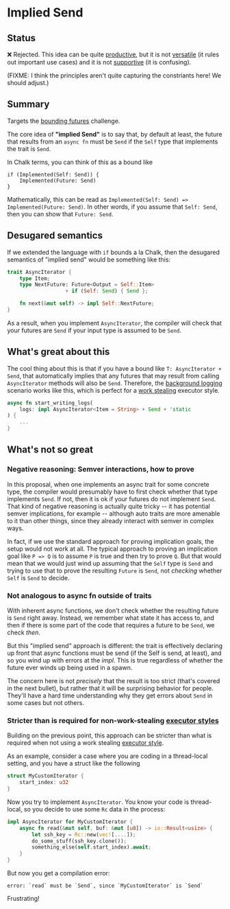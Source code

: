 # Implied Send

## Status

❌ Rejected. This idea can be quite [productive](https://rustacean-principles.netlify.app/how_rust_empowers/productive.html), but it is not [versatile](https://rustacean-principles.netlify.app/how_rust_empowers/versatile.html) (it rules out important use cases) and it is not [supportive](https://rustacean-principles.netlify.app/how_rust_empowers/supportive.html) (it is confusing).

(FIXME: I think the principles aren't quite capturing the constriants here! We should adjust.)

## Summary

Targets the [bounding futures](../challenges/bounding_futures.md) challenge.

The core idea of **"implied Send"** is to say that, by default at least, the future that results from an `async fn` must be `Send` if the `Self` type that implements the trait is `Send`.

In Chalk terms, you can think of this as a bound like 

```
if (Implemented(Self: Send)) { 
    Implemented(Future: Send)
}
```

Mathematically, this can be read as `Implemented(Self: Send) => Implemented(Future: Send)`. In other words, if you assume that `Self: Send`, then you can show that `Future: Send`.

## Desugared semantics

If we extended the language with `if` bounds a la Chalk, then the desugared semantics of "implied send" would be something like this:

```rust
trait AsyncIterator {
    type Item;
    type NextFuture: Future<Output = Self::Item>
                   + if (Self: Send) { Send };

    fn next(&mut self) -> impl Self::NextFuture;
}
```

As a result, when you implement `AsyncIterator`, the compiler will check that your futures are `Send` if your input type is assumed to be `Send`.

## What's great about this

The cool thing about this is that if you have a bound like `T: AsyncIterator + Send`, that automatically implies that any futures that may result from calling `AsyncIterator` methods will also be `Send`. Therefore, the [background logging](../scenarios/background-logging.md) scenario works like this, which is perfect for a [work stealing](../executor-styles.md) executor style.

```rust
async fn start_writing_logs(
    logs: impl AsyncIterator<Item = String> + Send + 'static
) {
    ...
}
```

## What's not so great

### Negative reasoning: Semver interactions, how to prove

In this proposal, when one implements an async trait for some concrete type, the compiler would presumably have to first check whether that type implements `Send`. If not, then it is ok if your futures do not implement `Send`. That kind of negative reasoning is actually quite tricky -- it has potential semver implications, for example -- although auto traits are more amenable to it than other things, since they already interact with semver in complex ways.

In fact, if we use the standard approach for proving implication goals, the setup would not work at all. The typical approach to proving an implication goal like `P => Q` is to assume `P` is true and then try to prove `Q`. But that would mean that we would just wind up assuming that the `Self` type is `Send` and trying to use that to prove the resulting `Future` is `Send`, not *checking* whether `Self` is `Send` to decide.

### Not analogous to async fn outside of traits

With inherent async functions, we don't check whether the resulting future is `Send` right away. Instead, we remember what state it has access to, and then if there is some part of the code that requires a future to be `Send`, we check *then*. 

But this "implied send" approach is different: the trait is effectively declaring up front that async functions must be send (if the Self is send, at least), and so you wind up with errors at the *impl*. This is true regardless of whether the future ever winds up being used in a spawn.

The concern here is not *precisely* that the result is too strict (that's covered in the next bullet), but rather that it will be surprising behavior for people. They'll have a hard time understanding why they get errors about `Send` in some cases but not others.

### Stricter than is required for non-work-stealing [executor styles]

Building on the previous point, this approach can be stricter than what is required when not using a work stealing [executor style].

As an example, consider a case where you are coding in a thread-local setting, and you have a struct like the following

```rust
struct MyCustomIterator {
    start_index: u32
}
```

Now you try to implement `AsyncIterator`. You know your code is thread-local, so you decide to use some `Rc` data in the process:

```rust
impl AsyncIterator for MyCustomIterator {
    async fn read(&mut self, buf: &mut [u8]) -> io::Result<usize> {
        let ssh_key = Rc::new(vec![....]);
        do_some_stuff(ssh_key.clone());
        something_else(self.start_index).await;
    }
}
```

But now you get a compilation error:

```
error: `read` must be `Send`, since `MyCustomIterator` is `Send`
```

Frustrating!

[executor styles]: ../executor-styles.md
[executor style]: ../executor-styles.md
